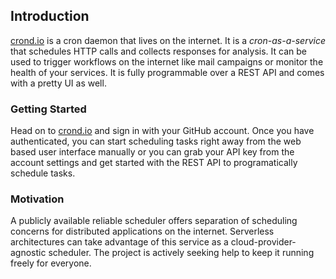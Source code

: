 ## Introduction

[crond.io](https://www.crond.io) is a cron daemon that lives on the internet. It is a _cron-as-a-service_ that schedules HTTP calls and collects responses for analysis. It can be used to trigger workflows on the internet like mail campaigns or monitor the health of your services. It is fully programmable over a REST API and comes with a pretty UI as well.

### Getting Started

Head on to [crond.io](https://www.crond.io) and sign in with your GitHub account. Once you have authenticated, you can start scheduling tasks right away from the web based user interface manually or you can grab your API key from the account settings and get started with the REST API to programatically schedule tasks.

### Motivation

A publicly available reliable scheduler offers separation of scheduling concerns for distributed applications on the internet. Serverless architectures can take advantage of this service as a cloud-provider-agnostic scheduler. The project is actively seeking help to keep it running freely for everyone.

